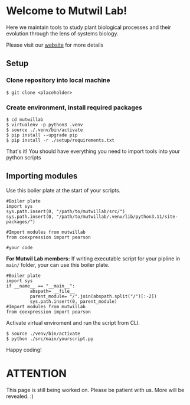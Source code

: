 # Welcome to Mutwil Lab!
Here we maintain tools to study plant biological processes and their evolution through the lens of systems biology.

Please visit our [website](https://www.plant.tools/) for more details 
## Setup
### Clone repository into local machine
```
$ git clone <placeholder>
```
### Create environment, install required packages

```
$ cd mutwillab
$ virtualenv -p python3 .venv
$ source ./.venv/bin/activate
$ pip install --upgrade pip
$ pip install -r ./setup/requirements.txt
```
That's it! You should have everything you need to import tools into your python scripts

## Importing modules
Use this boiler plate at the start of your scripts.

```
#Boiler plate
import sys
sys.path.insert(0, "/path/to/mutwillab/src/")
sys.path.insert(0, "/path/to/mutwillab/.venv/lib/python3.11/site-packages/")

#Import modules from mutwillab
from coexpression import pearson

#your code
```
**For Mutwil Lab members:** If writing executable script for your pipline in `main/` folder, your can use this boiler plate.
```
#Boiler plate
import sys
if __name__ == "__main__":
         abspath= __file__
         parent_module= "/".join(abspath.split("/")[:-2])
         sys.path.insert(0, parent_module)
#Import modules from mutwillab
from coexpression import pearson
```
Activate virtual enviroment and run the script from CLI.
```
$ source ./venv/bin/activate
$ python ./src/main/yourscript.py
```
Happy coding!

# ATTENTION
This page is still being worked on. Please be patient with us. More will be revealed. :)
